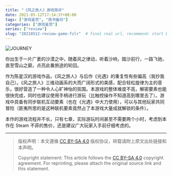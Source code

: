 ```yaml
---
title: "《风之旅人》游戏简评"
date: 2021-05-12T17:14:37+08:00
tags: ["游戏鉴赏", "简书备份"]
categories: ["游戏鉴赏"]
series: ["review"]
slug: "20210512-review-game-fzlr"  # final real url, recommend: start by date, follow lower case words with hyphen splitter. E.g., `20230316-text-title`
---
```


![JOURNEY](/img/posts/9835942-a1446c12efef395f.jpg "JOURNEY")

你出生于一片广袤的沙漠之中，随着风之律动，听着沙响，踏沙前行，一路飞驰，直至雪山之巅，点亮此番旅途的轮回。

作为陈星汉的游戏作品，《风之旅人》与后作《光遇》的重复性有些偏高（我抄我自己）。《风之旅人》三维动画系的大而广阔形式的美感，配合轻松旋律为主的音乐，很好营造了一种令人心旷神怡的氛围。本游戏的整体难度不高，解密要素也能很快完成，同时也建议使用手柄进行游玩（比触控操作不知道高到哪里去了）。游戏中具备有同步联机互动要素（也在《光遇》中大力使用），可以与其他玩家共同冒险（匪夷所思的是这种联机要素竟然占了本游戏大量成就解锁的条件）。

本作的游戏流程并不长，只有七章，实际游玩时间甚至不需要两个小时，考虑到本作在 Steam 不菲的售价，还是建议广大玩家入手前仔细考虑的。

---

> 版权声明：本文遵循 [CC BY-SA 4.0](https://creativecommons.org/licenses/by-sa/4.0/deed.zh) 版权协议，转载请附上原文出处链接和本声明。
>
> Copyright statement: This article follows the [CC BY-SA 4.0](https://creativecommons.org/licenses/by-sa/4.0/deed.en) copyright agreement. For reprinting, please attach the original source link and this statement.
